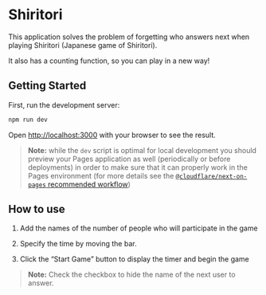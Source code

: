 # Shiritori

This application solves the problem of forgetting who answers next when playing Shiritori (Japanese game of Shiritori).

It also has a counting function, so you can play in a new way!

## Getting Started

First, run the development server:

```bash
npm run dev
```

Open [http://localhost:3000](http://localhost:3000) with your browser to see the result.

> **Note:** while the `dev` script is optimal for local development you should preview your Pages application as well (periodically or before deployments) in order to make sure that it can properly work in the Pages environment (for more details see the [`@cloudflare/next-on-pages` recommended workflow](https://github.com/cloudflare/next-on-pages/blob/05b6256/internal-packages/next-dev/README.md#recommended-workflow))

## How to use

1. Add the names of the number of people who will participate in the game

2. Specify the time by moving the bar.

3. Click the “Start Game” button to display the timer and begin the game

> **Note:** Check the checkbox to hide the name of the next user to answer.
